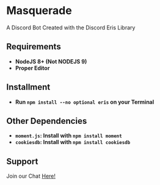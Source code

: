 # Masquerade
A Discord Bot Created with the Discord Eris Library

## Requirements
  - **NodeJS 8+ (Not NODEJS 9)**  
  - **Proper Editor**
  
## Installment
  - **Run `npm install --no optional eris` on your Terminal**
  
## Other Dependencies
  - **`moment.js`: Install with `npm install moment`**  
  - **`cookiesdb`: Install with `npm install cookiesdb`**
  
## Support
Join our Chat [Here!](https://discord.gg/t9CPZ4h)
